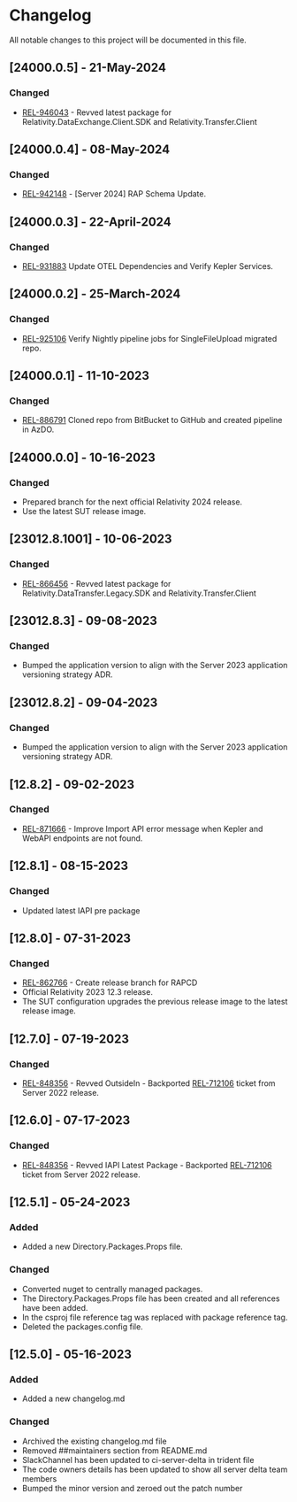 # Changelog

All notable changes to this project will be documented in this file.

## [24000.0.5] - 21-May-2024

### Changed

- [REL-946043](https://jira.kcura.com/browse/REL-946043) - Revved latest package for Relativity.DataExchange.Client.SDK and Relativity.Transfer.Client

## [24000.0.4] - 08-May-2024

### Changed

- [REL-942148](https://jira.kcura.com/browse/REL-942148) - [Server 2024] RAP Schema Update.

## [24000.0.3] - 22-April-2024

### Changed
 
- [REL-931883](https://jira.kcura.com/browse/REL-931883) Update OTEL Dependencies and Verify Kepler Services.

## [24000.0.2] - 25-March-2024

### Changed
 
- [REL-925106](https://jira.kcura.com/browse/REL-925106) Verify Nightly pipeline jobs for SingleFileUpload migrated repo.

## [24000.0.1] - 11-10-2023

### Changed
 
- [REL-886791](https://jira.kcura.com/browse/REL-886791) Cloned repo from BitBucket to GitHub and created pipeline in AzDO.

## [24000.0.0] - 10-16-2023

### Changed
 
- Prepared branch for the next official Relativity 2024 release.
- Use the latest SUT release image.

## [23012.8.1001] - 10-06-2023

### Changed

- [REL-866456](https://jira.kcura.com/browse/REL-866456) - Revved latest package for Relativity.DataTransfer.Legacy.SDK and Relativity.Transfer.Client

## [23012.8.3] - 09-08-2023

### Changed

- Bumped the application version to align with the Server 2023 application versioning strategy ADR.

## [23012.8.2] - 09-04-2023

### Changed

- Bumped the application version to align with the Server 2023 application versioning strategy ADR.

## [12.8.2] - 09-02-2023

### Changed 
- [REL-871666](https://jira.kcura.com/browse/REL-871666) - Improve Import API error message when Kepler and WebAPI endpoints are not found.

## [12.8.1] - 08-15-2023
 
### Changed

- Updated latest IAPI pre package

## [12.8.0] - 07-31-2023
 
### Changed
 
- [REL-862766](https://jira.kcura.com/browse/REL-862766) - Create release branch for RAPCD
- Official Relativity 2023 12.3 release.
- The SUT configuration upgrades the previous release image to the latest release image.

## [12.7.0] - 07-19-2023

### Changed

- [REL-848356](https://jira.kcura.com/browse/REL-848356) - Revved OutsideIn - Backported [REL-712106](https://jira.kcura.com/browse/REL-712106) ticket from Server 2022 release.

## [12.6.0] - 07-17-2023

### Changed

- [REL-848356](https://jira.kcura.com/browse/REL-848356) - Revved IAPI Latest Package - Backported [REL-712106](https://jira.kcura.com/browse/REL-712106) ticket from Server 2022 release.

## [12.5.1] - 05-24-2023

### Added

- Added a new Directory.Packages.Props file.

### Changed

- Converted nuget to centrally managed packages.
- The Directory.Packages.Props file has been created and all references have been added.
- In the csproj file reference tag was replaced with package reference tag.
- Deleted the packages.config file.

## [12.5.0] - 05-16-2023

### Added

- Added a new changelog.md

### Changed

- Archived the existing changelog.md file
- Removed ##maintainers section from README.md 
- SlackChannel has been updated to ci-server-delta in trident file
- The code owners details has been updated to show all server delta team members
- Bumped the minor version and zeroed out the patch number